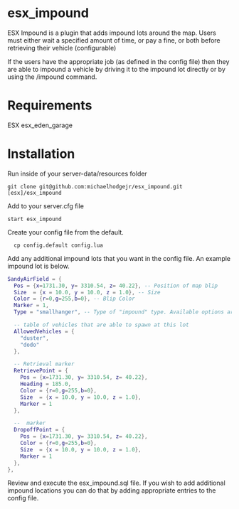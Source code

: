 # esx_impound

ESX Impound is a plugin that adds impound lots around the map. Users must either wait a specified amount of time, or pay a fine, or both
before retrieving their vehicle (configurable)

If the users have the appropriate job (as defined in the config file) then they are able to impound a vehicle by driving it to the impound lot directly
or by using the /impound command.

# Requirements
ESX
esx_eden_garage

# Installation

Run inside of your server-data/resources folder

```
git clone git@github.com:michaelhodgejr/esx_impound.git [esx]/esx_impound
```

Add to your server.cfg file

```
start esx_impound
```

Create your config file from the default.

```
  cp config.default config.lua
```

Add any additional impound lots that you want in the config file. An example impound lot is below.

```lua
SandyAirField = {
  Pos = {x=1731.30, y= 3310.54, z= 40.22}, -- Position of map blip
  Size  = {x = 10.0, y = 10.0, z = 1.0}, -- Size
  Color = {r=0,g=255,b=0}, -- Blip Color
  Marker = 1,
  Type = "smallhanger", -- Type of "impound" type. Available options are nil (default), helipad, dock or small hanger

  -- table of vehicles that are able to spawn at this lot
  AllowedVehicles = {
    "duster",
    "dodo"
  },

  -- Retrieval marker
  RetrievePoint = {
    Pos = {x=1731.30, y= 3310.54, z= 40.22},
    Heading = 185.0,
    Color = {r=0,g=255,b=0},
    Size  = {x = 10.0, y = 10.0, z = 1.0},
    Marker = 1
  },

  --  marker
  DropoffPoint = {
    Pos = {x=1731.30, y= 3310.54, z= 40.22},
    Color = {r=0,g=255,b=0},
    Size  = {x = 10.0, y = 10.0, z = 1.0},
    Marker = 1
  }, 	
},
```

Review and execute the esx_impound.sql file. If you wish to add additional impound locations you can do that
by adding appropriate entries to the config file.
